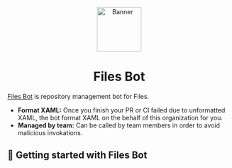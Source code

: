 <p align="center">
  <a href="https://github.com/files-community">
    <img src="https://github.com/files-community/Bot/assets/62196528/3350b729-3a97-44aa-a555-af732d35c96e" alt="Banner" width="100" />
  </a>
</p>
<h1 align="center">
    Files Bot
</h1>

[Files Bot](https://github.com/files-community/Bot) is repository management bot for Files.

- **Format XAML:** Once you finish your PR or CI failed due to unformatted XAML, the bot format XAML on the behalf of this organization for you.
- **Managed by team:** Can be called by team members in order to avoid malicious invokations.

## 🎁 Getting started with Files Bot

